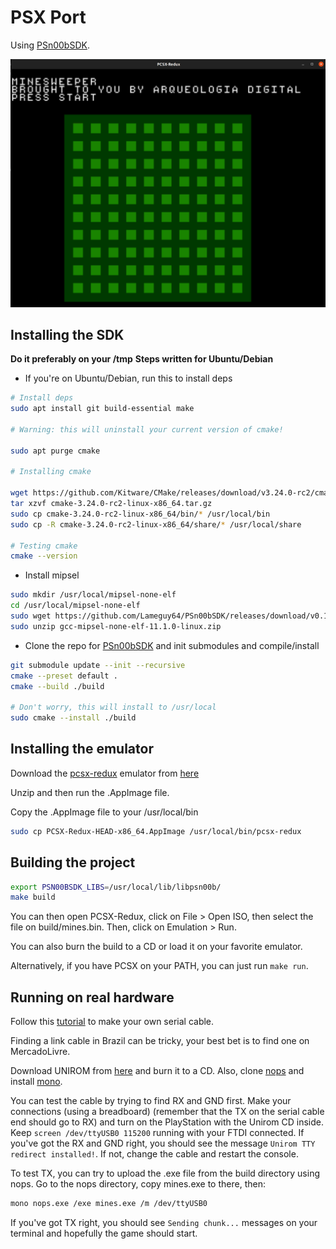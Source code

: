# PSX Port

Using [PSn00bSDK](https://github.com/Lameguy64/PSn00bSDK).

![screenshot](screenshot.jpg)

## Installing the SDK

**Do it preferably on your /tmp**
**Steps written for Ubuntu/Debian**

- If you're on Ubuntu/Debian, run this to install deps

```sh
# Install deps
sudo apt install git build-essential make

# Warning: this will uninstall your current version of cmake! 

sudo apt purge cmake

# Installing cmake

wget https://github.com/Kitware/CMake/releases/download/v3.24.0-rc2/cmake-3.24.0-rc2-linux-x86_64.tar.gz
tar xzvf cmake-3.24.0-rc2-linux-x86_64.tar.gz
sudo cp cmake-3.24.0-rc2-linux-x86_64/bin/* /usr/local/bin
sudo cp -R cmake-3.24.0-rc2-linux-x86_64/share/* /usr/local/share

# Testing cmake
cmake --version
```

- Install mipsel

```sh
sudo mkdir /usr/local/mipsel-none-elf
cd /usr/local/mipsel-none-elf
sudo wget https://github.com/Lameguy64/PSn00bSDK/releases/download/v0.19/gcc-mipsel-none-elf-11.1.0-linux.zip
sudo unzip gcc-mipsel-none-elf-11.1.0-linux.zip
```

- Clone the repo for [PSn00bSDK](https://github.com/Lameguy64/PSn00bSDK) and init submodules and compile/install

```sh
git submodule update --init --recursive
cmake --preset default .
cmake --build ./build

# Don't worry, this will install to /usr/local
sudo cmake --install ./build
```

## Installing the emulator

Download the [pcsx-redux](https://github.com/grumpycoders/pcsx-redux) emulator from [here](https://install.appcenter.ms/orgs/grumpycoders/apps/pcsx-redux-linux64/distribution_groups/public)

Unzip and then run the .AppImage file.

Copy the .AppImage file to your /usr/local/bin

```sh
sudo cp PCSX-Redux-HEAD-x86_64.AppImage /usr/local/bin/pcsx-redux
```

## Building the project

```sh
export PSN00BSDK_LIBS=/usr/local/lib/libpsn00b/
make build
```

You can then open PCSX-Redux, click on File > Open ISO, then select the file on build/mines.bin. Then, click on Emulation > Run.

You can also burn the build to a CD or load it on your favorite emulator.

Alternatively, if you have PCSX on your PATH, you can just run `make run`.

## Running on real hardware

Follow this [tutorial](https://www.schnappy.xyz/?building_a_serial_psx_cable) to make your own serial cable. 

Finding a link cable in Brazil can be tricky, your best bet is to find one on MercadoLivre. 

Download UNIROM from [here](https://github.com/JonathanDotCel/unirom8_bootdisc_and_firmware_for_ps1/releases) and burn it to a CD. Also, clone [nops](https://github.com/JonathanDotCel/NOTPSXSerial) and install [mono](https://www.monodevelop.com/download/). 

You can test the cable by trying to find RX and GND first. Make your connections (using a breadboard) (remember that the TX on the serial cable end should go to RX) and turn on the PlayStation with the Unirom CD inside. Keep `screen /dev/ttyUSB0 115200` running with your FTDI connected. If you've got the RX and GND right, you should see the message `Unirom TTY redirect installed!`. If not, change the cable and restart the console. 

To test TX, you can try to upload the .exe file from the build directory using nops. Go to the nops directory, copy mines.exe to there, then:

```sh
mono nops.exe /exe mines.exe /m /dev/ttyUSB0
```

If you've got TX right, you should see `Sending chunk...` messages on your terminal and hopefully the game should start.
